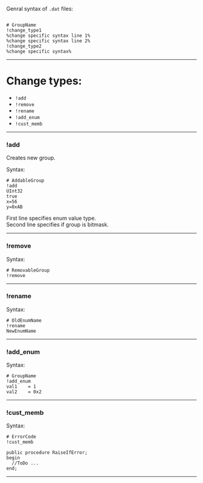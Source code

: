 


Genral syntax of `.dat` files:
```

# GroupName
!change_type1
%change specific syntax line 1%
%change specific syntax line 2%
!change_type2
%change specific syntax%

```
---
# Change types:

- `!add`
- `!remove`
- `!rename`
- `!add_enum`
- `!cust_memb`

---
### !add

Creates new group.

Syntax:
```
# AddableGroup
!add
UInt32
true
x=56
y=0xAB
```
First line specifies enum value type.\
Second line specifies if group is bitmask.

---
### !remove

Syntax:
```
# RemovableGroup
!remove
```

---
### !rename

Syntax:
```
# OldEnumName
!rename
NewEnumName
```

---
### !add_enum

Syntax:
```
# GroupName
!add_enum
val1	= 1
val2	= 0x2
```

---
### !cust_memb

Syntax:
```
# ErrorCode
!cust_memb

public procedure RaiseIfError;
begin
  //ToDo ...
end;

```

---

